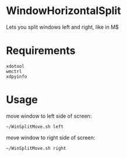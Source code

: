# WindowHorizontalSplit
Lets you split windows left and right, like in M$

# Requirements
    xdotool
    wmctrl
    xdpyinfo

# Usage
move window to left side of screen:

    ~/WinSplitMove.sh left
move window to right side of screen:

    ~/WinSplitMove.sh right
